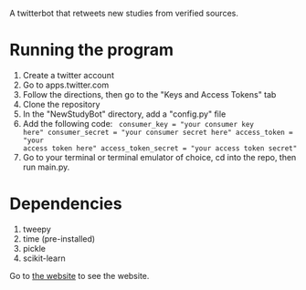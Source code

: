 A twitterbot that retweets new studies from verified sources.

Running the program
=====
1. Create a twitter account
2. Go to apps.twitter.com
3. Follow the directions, then go to the "Keys and Access Tokens" tab
4. Clone the repository
5. In the "NewStudyBot" directory, add a "config.py" file
6. Add the following code:
		<code>
		consumer_key = "your consumer key here"
		consumer_secret = "your consumer secret here"
		access_token = "your access token here"
		access_token_secret = "your access token secret"
		</code>
7. Go to your terminal or terminal emulator of choice, cd into the repo, then run main.py.


Dependencies
=======

1. tweepy
2. time (pre-installed)
3. pickle
4. scikit-learn

Go to <a href="https://sajeelk.github.io/NewStudyBot">the website</a> to see the website.
